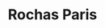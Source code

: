---
title: "Rochas Paris"
url: /ciudad-autonoma-de-buenos-aires/rochas-paris-avenida-cordoba/
shop: ropa
---